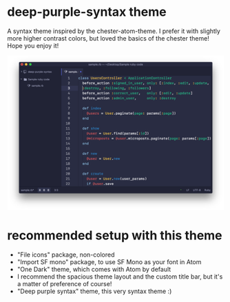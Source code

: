 # deep-purple-syntax theme

A syntax theme inspired by the chester-atom-theme. I prefer it with slightly more higher contrast colors, but loved the basics of the chester theme! Hope you enjoy it!

![Deep purple syntax theme](https://raw.githubusercontent.com/nickvanderwildt/deep-purple-syntax/master/screenshot.png)

# recommended setup with this theme
- "File icons" package, non-colored
- "Import SF mono" package, to use SF Mono as your font in Atom
- "One Dark" theme, which comes with Atom by default
- I recommend the spacious theme layout and the custom title bar, but it's a matter of preference of course!
- "Deep purple syntax" theme, this very syntax theme :)
